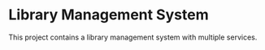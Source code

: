 # Library Management System
This project contains a library management system with multiple services.
